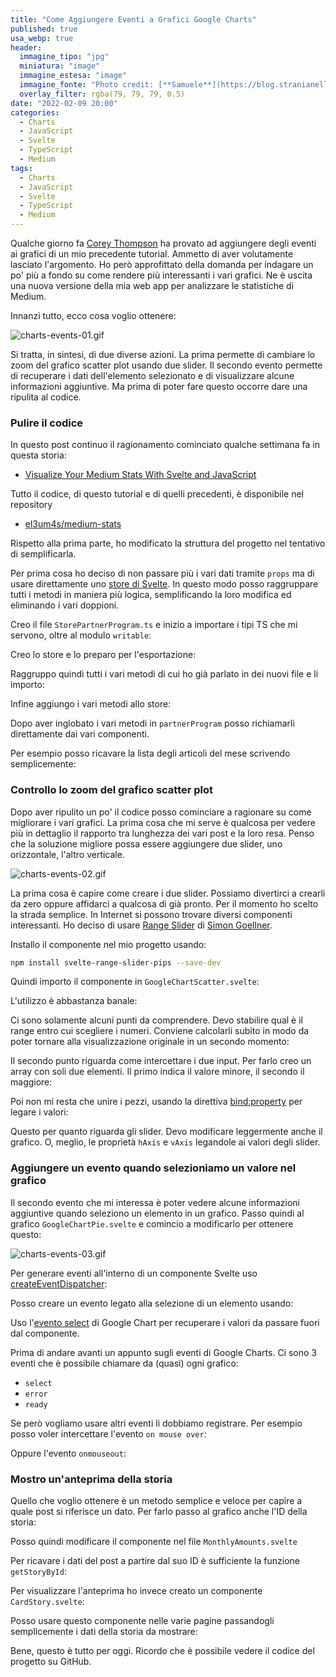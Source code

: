 ```yaml
---
title: "Come Aggiungere Eventi a Grafici Google Charts"
published: true
usa_webp: true
header:
  immagine_tipo: "jpg"
  miniatura: "image"
  immagine_estesa: "image"
  immagine_fonte: "Photo credit: [**Samuele**](https://blog.stranianelli.com/)"
  overlay_filter: rgba(79, 79, 79, 0.5)
date: "2022-02-09 20:00"
categories:
  - Charts
  - JavaScript
  - Svelte
  - TypeScript
  - Medium
tags:
  - Charts
  - JavaScript
  - Svelte
  - TypeScript
  - Medium
---
```


Qualche giorno fa [Corey Thompson](https://github.com/thompcd) ha provato ad aggiungere degli eventi ai grafici di un mio precedente tutorial. Ammetto di aver volutamente lasciato l'argomento. Ho però approfittato della domanda per indagare un po' più a fondo su come rendere più interessanti i vari grafici. Ne è uscita una nuova versione della mia web app per analizzare le statistiche di Medium.

Innanzi tutto, ecco cosa voglio ottenere:

![charts-events-01.gif](https://raw.githubusercontent.com/el3um4s/strani-anelli-blog/master/_posts/2022/2022-02-09-aggiungere-eventi-a-google-charts/charts-events-01.gif)

Si tratta, in sintesi, di due diverse azioni. La prima permette di cambiare lo zoom del grafico scatter plot usando due slider. Il secondo evento permette di recuperare i dati dell'elemento selezionato e di visualizzare alcune informazioni aggiuntive. Ma prima di poter fare questo occorre dare una ripulita al codice.

### Pulire il codice

In questo post continuo il ragionamento cominciato qualche settimana fa in questa storia:

- [Visualize Your Medium Stats With Svelte and JavaScript](https://betterprogramming.pub/visualize-your-medium-stats-with-svelte-and-javascript-eb1ef7c71a63)

Tutto il codice, di questo tutorial e di quelli precedenti, è disponibile nel repository

- [el3um4s/medium-stats](https://github.com/el3um4s/medium-stats)

Rispetto alla prima parte, ho modificato la struttura del progetto nel tentativo di semplificarla.

Per prima cosa ho deciso di non passare più i vari dati tramite `props` ma di usare direttamente uno [store di Svelte](https://svelte.dev/docs#run-time-svelte-store). In questo modo posso raggruppare tutti i metodi in maniera più logica, semplificando la loro modifica ed eliminando i vari doppioni.

Creo il file `StorePartnerProgram.ts` e inizio a importare i tipi TS che mi servono, oltre al modulo `writable`:

<script src="https://gist.github.com/el3um4s/9e3b5acdee2b08b0594094d812c608d1.js"></script>

Creo lo store e lo preparo per l'esportazione:

<script src="https://gist.github.com/el3um4s/cf4dc1b5af40f3ebc35b4ab0cea33b34.js"></script>

Raggruppo quindi tutti i vari metodi di cui ho già parlato in dei nuovi file e li importo:

<script src="https://gist.github.com/el3um4s/06c6c8281e8eb8d569409f9313e16ad4.js"></script>

Infine aggiungo i vari metodi allo store:

<script src="https://gist.github.com/el3um4s/a41dd01e6710ba6eea407efaad2015ea.js"></script>

Dopo aver inglobato i vari metodi in `partnerProgram` posso richiamarli direttamente dai vari componenti.

Per esempio posso ricavare la lista degli articoli del mese scrivendo semplicemente:

<script src="https://gist.github.com/el3um4s/f9b31ef486c774327b5621a63e21af43.js"></script>

### Controllo lo zoom del grafico scatter plot

Dopo aver ripulito un po' il codice posso cominciare a ragionare su come migliorare i vari grafici. La prima cosa che mi serve è qualcosa per vedere più in dettaglio il rapporto tra lunghezza dei vari post e la loro resa. Penso che la soluzione migliore possa essere aggiungere due slider, uno orizzontale, l'altro verticale.

![charts-events-02.gif](https://raw.githubusercontent.com/el3um4s/strani-anelli-blog/master/_posts/2022/2022-02-09-aggiungere-eventi-a-google-charts/charts-events-02.gif)

La prima cosa è capire come creare i due slider. Possiamo divertirci a crearli da zero oppure affidarci a qualcosa di già pronto. Per il momento ho scelto la strada semplice. In Internet si possono trovare diversi componenti interessanti. Ho deciso di usare [Range Slider](https://github.com/simeydotme/svelte-range-slider-pips) di [Simon Goellner](https://github.com/simeydotme).

Installo il componente nel mio progetto usando:

```bash
npm install svelte-range-slider-pips --save-dev
```

Quindi importo il componente in `GoogleChartScatter.svelte`:

<script src="https://gist.github.com/el3um4s/6c2bfe0bd3aa9bea78993f36dd7275f2.js"></script>

L'utilizzo è abbastanza banale:

<script src="https://gist.github.com/el3um4s/99867c8d49fc96579fbdf5eb8e040821.js"></script>

Ci sono solamente alcuni punti da comprendere. Devo stabilire qual è il range entro cui scegliere i numeri. Conviene calcolarli subito in modo da poter tornare alla visualizzazione originale in un secondo momento:

<script src="https://gist.github.com/el3um4s/d89b7b9d1c8223bdaab67ff6813814c8.js"></script>

Il secondo punto riguarda come intercettare i due input. Per farlo creo un array con soli due elementi. Il primo indica il valore minore, il secondo il maggiore:

<script src="https://gist.github.com/el3um4s/55da329314656d6ee67d30085ea81413.js"></script>

Poi non mi resta che unire i pezzi, usando la direttiva [bind:property](https://svelte.dev/docs#template-syntax-element-directives-bind-property) per legare i valori:

<script src="https://gist.github.com/el3um4s/4a09a9c765b340b0fb139e11e0a29bcb.js"></script>

Questo per quanto riguarda gli slider. Devo modificare leggermente anche il grafico. O, meglio, le proprietà `hAxis` e `vAxis` legandole ai valori degli slider.

<script src="https://gist.github.com/el3um4s/49ef70fb5f6c4cc6dba8cae40e3ba073.js"></script>

### Aggiungere un evento quando selezioniamo un valore nel grafico

Il secondo evento che mi interessa è poter vedere alcune informazioni aggiuntive quando seleziono un elemento in un grafico. Passo quindi al grafico `GoogleChartPie.svelte` e comincio a modificarlo per ottenere questo:

![charts-events-03.gif](https://raw.githubusercontent.com/el3um4s/strani-anelli-blog/master/_posts/2022/2022-02-09-aggiungere-eventi-a-google-charts/charts-events-03.gif)

Per generare eventi all'interno di un componente Svelte uso [createEventDispatcher](https://svelte.dev/docs#run-time-svelte-createeventdispatcher):

<script src="https://gist.github.com/el3um4s/5b64b16f9b5cff25f1f1707cf3b677be.js"></script>

Posso creare un evento legato alla selezione di un elemento usando:

<script src="https://gist.github.com/el3um4s/38b4fdeae28b648ce206e4b18a0fe5dc.js"></script>

Uso l'[evento select](https://developers.google.com/chart/interactive/docs/events#the-select-event) di Google Chart per recuperare i valori da passare fuori dal componente.

Prima di andare avanti un appunto sugli eventi di Google Charts. Ci sono 3 eventi che è possibile chiamare da (quasi) ogni grafico:

- `select`
- `error`
- `ready`

Se però vogliamo usare altri eventi li dobbiamo registrare. Per esempio posso voler intercettare l'evento `on mouse over`:

<script src="https://gist.github.com/el3um4s/c4f6180f8d751cc7aec24874a4ca113c.js"></script>

Oppure l'evento `onmouseout`:

<script src="https://gist.github.com/el3um4s/5a86bb8e38acc577c5a7607c9cdee57b.js"></script>

### Mostro un'anteprima della storia

Quello che voglio ottenere è un metodo semplice e veloce per capire a quale post si riferisce un dato. Per farlo passo al grafico anche l'ID della storia:

<script src="https://gist.github.com/el3um4s/fb2594c8f948c2db20d07720ef88b05f.js"></script>

Posso quindi modificare il componente nel file `MonthlyAmounts.svelte`

<script src="https://gist.github.com/el3um4s/dff5b580dc77efe7c1540ac1040254ab.js"></script>

Per ricavare i dati del post a partire dal suo ID è sufficiente la funzione `getStoryById`:

<script src="https://gist.github.com/el3um4s/4fc5a5eb0ef4204ba46992e67dc2695d.js"></script>

Per visualizzare l'anteprima ho invece creato un componente `CardStory.svelte`:

<script src="https://gist.github.com/el3um4s/6912fb7f84ba0893410f3e621224dd4f.js"></script>

Posso usare questo componente nelle varie pagine passandogli semplicemente i dati della storia da mostrare:

<script src="https://gist.github.com/el3um4s/81db024199c2bc28719acdcc11dce3f5.js"></script>

Bene, questo è tutto per oggi. Ricordo che è possibile vedere il codice del progetto su GitHub.
